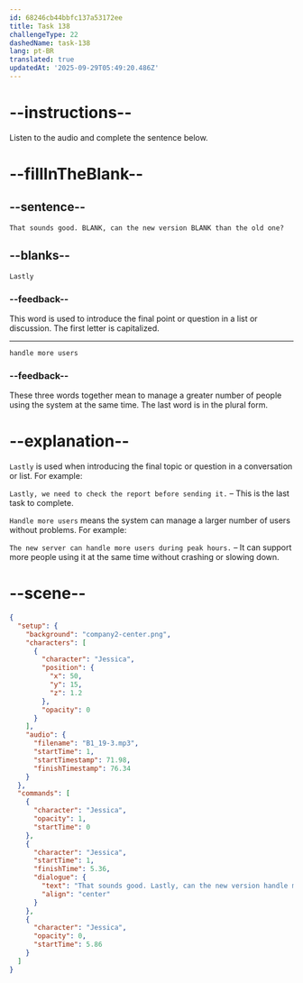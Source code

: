 ```yaml
---
id: 68246cb44bbfc137a53172ee
title: Task 138
challengeType: 22
dashedName: task-138
lang: pt-BR
translated: true
updatedAt: '2025-09-29T05:49:20.486Z'
---
```


<!-- (Audio) Jessica: That sounds good. Lastly, can the new version handle more users than the old one? -->

# --instructions--

Listen to the audio and complete the sentence below.

# --fillInTheBlank--

## --sentence--

`That sounds good. BLANK, can the new version BLANK than the old one?`

## --blanks--

`Lastly`

### --feedback--

This word is used to introduce the final point or question in a list or discussion. The first letter is capitalized.

---

`handle more users`

### --feedback--

These three words together mean to manage a greater number of people using the system at the same time. The last word is in the plural form.

# --explanation--

`Lastly` is used when introducing the final topic or question in a conversation or list. For example:  

`Lastly, we need to check the report before sending it.` – This is the last task to complete.

`Handle more users` means the system can manage a larger number of users without problems. For example:  

`The new server can handle more users during peak hours.` – It can support more people using it at the same time without crashing or slowing down.

# --scene--

```json
{
  "setup": {
    "background": "company2-center.png",
    "characters": [
      {
        "character": "Jessica",
        "position": {
          "x": 50,
          "y": 15,
          "z": 1.2
        },
        "opacity": 0
      }
    ],
    "audio": {
      "filename": "B1_19-3.mp3",
      "startTime": 1,
      "startTimestamp": 71.98,
      "finishTimestamp": 76.34
    }
  },
  "commands": [
    {
      "character": "Jessica",
      "opacity": 1,
      "startTime": 0
    },
    {
      "character": "Jessica",
      "startTime": 1,
      "finishTime": 5.36,
      "dialogue": {
        "text": "That sounds good. Lastly, can the new version handle more users than the old one?",
        "align": "center"
      }
    },
    {
      "character": "Jessica",
      "opacity": 0,
      "startTime": 5.86
    }
  ]
}
```
